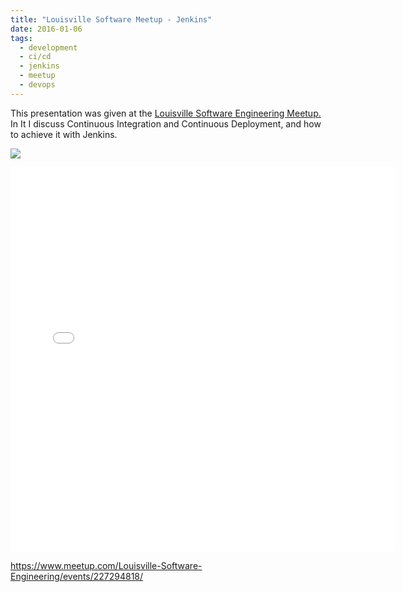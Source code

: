 ```yaml
---
title: "Louisville Software Meetup - Jenkins"
date: 2016-01-06
tags:
  - development
  - ci/cd
  - jenkins
  - meetup
  - devops
---
```


This presentation was given at the [Louisville Software Engineering Meetup.](https://www.meetup.com/Louisville-Software-Engineering/) In It I discuss Continuous Integration and 
Continuous Deployment, and how to achieve it with Jenkins.

![](/img/jenkins.png)

<embed src="/pdf/software-engineering.pdf" type="application/pdf" width="615px" height="615px">

https://www.meetup.com/Louisville-Software-Engineering/events/227294818/